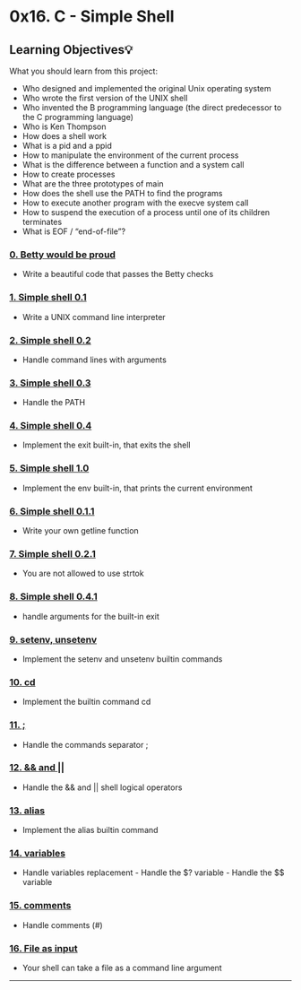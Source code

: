 # 0x16. C - Simple Shell

## Learning Objectives:bulb:
What you should learn from this project:

* Who designed and implemented the original Unix operating system
* Who wrote the first version of the UNIX shell
* Who invented the B programming language (the direct predecessor to the C programming language)
* Who is Ken Thompson
* How does a shell work
* What is a pid and a ppid
* How to manipulate the environment of the current process
* What is the difference between a function and a system call
* How to create processes
* What are the three prototypes of main
* How does the shell use the PATH to find the programs
* How to execute another program with the execve system call
* How to suspend the execution of a process until one of its children terminates
* What is EOF / “end-of-file”?

### [0. Betty would be proud](./hsh.c)
* Write a beautiful code that passes the Betty checks


### [1. Simple shell 0.1](./hsh.c)
* Write a UNIX command line interpreter


### [2. Simple shell 0.2](./hsh.c)
* Handle command lines with arguments


### [3. Simple shell 0.3](./hsh.c)
* Handle the PATH


### [4. Simple shell 0.4](./hsh.c)
* Implement the exit built-in, that exits the shell


### [5. Simple shell 1.0](./hsh.c)
* Implement the env built-in, that prints the current environment

### [6. Simple shell 0.1.1](./hsh.c)
* Write your own getline function


### [7. Simple shell 0.2.1 ](./hsh.c)
* You are not allowed to use strtok


### [8. Simple shell 0.4.1](./hsh.c)
* handle arguments for the built-in exit

### [9. setenv, unsetenv](./hsh.c)
* Implement the setenv and unsetenv builtin commands


### [10. cd](./hsh.c)
* Implement the builtin command cd


### [11. ;](./hsh.c)
* Handle the commands separator ;


### [12. && and ||](./hsh.c)
* Handle the && and || shell logical operators


### [13. alias](./hsh.c)
* Implement the alias builtin command


### [14. variables](./hsh.c)
* Handle variables replacement - Handle the $? variable - Handle the $$ variable


### [15. comments](./hsh.c)
* Handle comments (#)


### [16. File as input](./hsh.c)
* Your shell can take a file as a command line argument
---
